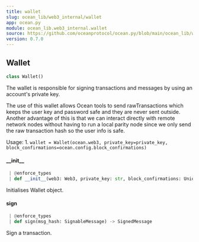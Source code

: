 ```yaml
---
title: wallet
slug: ocean_lib/web3_internal/wallet
app: ocean.py
module: ocean_lib.web3_internal.wallet
source: https://github.com/oceanprotocol/ocean.py/blob/main/ocean_lib/web3_internal/wallet.py
version: 0.7.0
---
```

## Wallet

```python
class Wallet()
```

The wallet is responsible for signing transactions and messages by using an account's
private key.

The use of this wallet allows Ocean tools to send rawTransactions which keeps the user
key and password safe and they are never sent outside. Another advantage of this is that
we can interact directly with remote network nodes without having to run a local parity
node since we only send the raw transaction hash so the user info is safe.

Usage:
    1. `wallet = Wallet(ocean.web3, private_key=private_key, block_confirmations=ocean.config.block_confirmations)`

#### \_\_init\_\_

```python
 | @enforce_types
 | def __init__(web3: Web3, private_key: str, block_confirmations: Union[Integer, int]) -> None
```

Initialises Wallet object.

#### sign

```python
 | @enforce_types
 | def sign(msg_hash: SignableMessage) -> SignedMessage
```

Sign a transaction.

